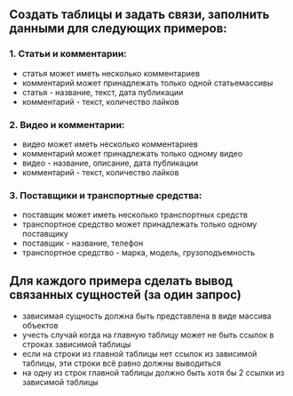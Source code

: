 ## Создать таблицы и задать связи, заполнить данными для следующих примеров:

### 1. Статьи и комментарии:
 - статья может иметь несколько комментариев
 - комментарий может принадлежать только одной статьемассивы
 - статья - название, текст, дата публикации
 - комментарий - текст, количество лайков

### 2. Видео и комментарии:
- видео может иметь несколько комментариев
- комментарий может принадлежать только одному видео
- видео - название, описание, дата публикации
- комментарий - текст, количество лайков

### 3. Поставщики и транспортные средства:
 - поставщик может иметь несколько транспортных средств
 - транспортное средство может принадлежать только одному поставщику
 - поставщик - название, телефон
 - транспортное средство - марка, модель, грузоподъемность

## Для каждого примера сделать вывод связанных сущностей (за один запрос)
- зависимая сущность должна быть представлена в виде массива объектов
- учесть случай когда на главную таблицу может не быть ссылок в строках зависимой таблицы
- если на строки из главной таблицы нет ссылок из зависимой таблицы, эти строки всё равно должны выводиться
- на одну из строк главной таблицы должно быть хотя бы 2 ссылки из зависимой таблицы
